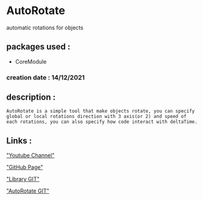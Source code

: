 # AutoRotate
automatic rotations for objects

## packages used :

- CoreModule

### creation date : 14/12/2021

## description :
```
AutoRotate is a simple tool that make objects rotate, you can specify global or local rotations direction with 3 axis(or 2) and speed of each rotations, you can also specify how code interact with deltaTime.
```

## Links :
["Youtube Channel"](https://www.youtube.com/channel/UC-_DDdI316_BYs7HlO260OA)

["GitHub Page"](https://github.com/Light974-M)

["Library GIT"](https://github.com/Light974-M/UnityPersonalDataBank)

["AutoRotate GIT"](https://github.com/Light974-M/UnityPersonalDataBank/tree/main/Physics/AutoRotate)

